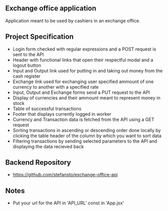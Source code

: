 ## Exchange office application

Application meant to be used by cashiers in an exchange office.

## Project Specification

- Login form checked with regular expressions and a POST request is sent to the API
- Header with functional links that open their respectful modal and a logout button
- Input and Output link used for putting in and taking out money from the cash register
- Exchange link used for exchanging user specified ammount of one currency to another with a specified rate
- Input, Output and Exchange forms send a PUT request to the API
- Display of currencies and their ammount meant to represent money in stock
- Table of successful transactions
- Footer that displays currently logged in worker
- Currency and Transaction data is fetched from the API using a GET request
- Sorting transactions in ascending or descending order done locally by clicking the table header of the column by which you want to sort data
- Filtering transactions by sending selected parameters to the API and displaying the data recieved back

## Backend Repository

- https://github.com/stefansto/exchange-office-api

## Notes

- Put your url for the API in 'API_URL' const in 'App.jsx'
